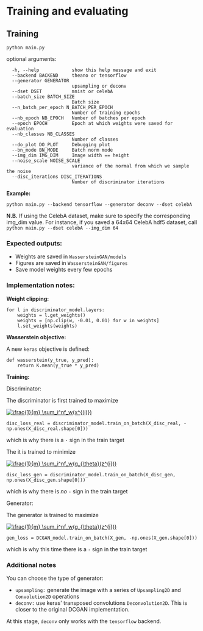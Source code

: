 # Training and evaluating

## Training

`python main.py`


optional arguments:

      -h, --help            show this help message and exit
      --backend BACKEND     theano or tensorflow
      --generator GENERATOR
                            upsampling or deconv
      --dset DSET           mnist or celebA
      --batch_size BATCH_SIZE
                            Batch size
      --n_batch_per_epoch N_BATCH_PER_EPOCH
                            Number of training epochs
      --nb_epoch NB_EPOCH   Number of batches per epoch
      --epoch EPOCH         Epoch at which weights were saved for evaluation
      --nb_classes NB_CLASSES
                            Number of classes
      --do_plot DO_PLOT     Debugging plot
      --bn_mode BN_MODE     Batch norm mode
      --img_dim IMG_DIM     Image width == height
      --noise_scale NOISE_SCALE
                            variance of the normal from which we sample the noise
      --disc_iterations DISC_ITERATIONS
                            Number of discriminator iterations



**Example:**

`python main.py --backend tensorflow --generator deconv --dset celebA`

**N.B.** If using the CelebA dataset, make sure to specify the corresponding img_dim value. For instance, if you saved a 64x64 CelebA hdf5 dataset, call `python main.py --dset celebA --img_dim 64`


### Expected outputs:

- Weights are saved in  `WassersteinGAN/models`
- Figures are saved in  `WassersteinGAN/figures`
- Save model weights every few epochs

### Implementation notes:

**Weight clipping:**

    for l in discriminator_model.layers:
        weights = l.get_weights()
        weights = [np.clip(w, -0.01, 0.01) for w in weights]
        l.set_weights(weights)

**Wasserstein objective:**

A new `keras` objective is defined:

    def wasserstein(y_true, y_pred):
        return K.mean(y_true * y_pred)


**Training:**

Discriminator:

The discriminator is first trained to maximize

<a href="https://www.codecogs.com/eqnedit.php?latex=\frac{1}{m}&space;\sum_i^nf_w(x^{(i)})" target="_blank"><img src="https://latex.codecogs.com/gif.latex?\frac{1}{m}&space;\sum_i^nf_w(x^{(i)})" title="\frac{1}{m} \sum_i^nf_w(x^{(i)})" /></a>

    disc_loss_real = discriminator_model.train_on_batch(X_disc_real, -np.ones(X_disc_real.shape[0]))

which is why there is a `-` sign in the train target

The it is trained to minimize

<a href="https://www.codecogs.com/eqnedit.php?latex=\frac{1}{m}&space;\sum_i^nf_w(g_{\theta}(z^{i}))" target="_blank"><img src="https://latex.codecogs.com/gif.latex?\frac{1}{m}&space;\sum_i^nf_w(g_{\theta}(z^{i}))" title="\frac{1}{m} \sum_i^nf_w(g_{\theta}(z^{i}))" /></a>

    disc_loss_gen = discriminator_model.train_on_batch(X_disc_gen, np.ones(X_disc_gen.shape[0]))

which is why there is *no* `-` sign in the train target

Generator:

The generator is trained to maximize

<a href="https://www.codecogs.com/eqnedit.php?latex=\frac{1}{m}&space;\sum_i^nf_w(g_{\theta}(z^{i}))" target="_blank"><img src="https://latex.codecogs.com/gif.latex?\frac{1}{m}&space;\sum_i^nf_w(g_{\theta}(z^{i}))" title="\frac{1}{m} \sum_i^nf_w(g_{\theta}(z^{i}))" /></a>

    gen_loss = DCGAN_model.train_on_batch(X_gen, -np.ones(X_gen.shape[0]))

which is why this time there is a `-` sign in the train target

### Additional notes

You can choose the type of generator:

- `upsampling:` generate the image with a series of `Upsampling2D` and `Convolution2D` operations 
- `deconv:` use keras' transposed convolutions `Deconvolution2D`. This is closer to the original DCGAN implementation. 

At this stage, `deconv` only works with the `tensorflow` backend.